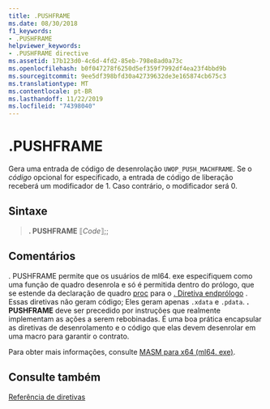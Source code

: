 ```yaml
---
title: .PUSHFRAME
ms.date: 08/30/2018
f1_keywords:
- .PUSHFRAME
helpviewer_keywords:
- .PUSHFRAME directive
ms.assetid: 17b123d0-4c6d-4fd2-85eb-798e8ad0a73c
ms.openlocfilehash: b0f047278f6250d5ef359f7992df4ea23f4bbd9b
ms.sourcegitcommit: 9ee5df398bfd30a42739632de3e165874cb675c3
ms.translationtype: MT
ms.contentlocale: pt-BR
ms.lasthandoff: 11/22/2019
ms.locfileid: "74398040"
---
```

# <a name="pushframe"></a>.PUSHFRAME

Gera uma entrada de código de desenrolação `UWOP_PUSH_MACHFRAME`. Se o *código* opcional for especificado, a entrada de código de liberação receberá um modificador de 1. Caso contrário, o modificador será 0.

## <a name="syntax"></a>Sintaxe

> **. PUSHFRAME** ⟦*Code*⟧;;

## <a name="remarks"></a>Comentários

. PUSHFRAME permite que os usuários de ml64. exe especifiquem como uma função de quadro desenrola e só é permitida dentro do prólogo, que se estende da declaração de quadro [proc](../../assembler/masm/proc.md) para o [. Diretiva endprólogo](../../assembler/masm/dot-endprolog.md) . Essas diretivas não geram código; Eles geram apenas `.xdata` e `.pdata`. **. PUSHFRAME** deve ser precedido por instruções que realmente implementam as ações a serem rebobinadas. É uma boa prática encapsular as diretivas de desenrolamento e o código que elas devem desenrolar em uma macro para garantir o contrato.

Para obter mais informações, consulte [MASM para x64 (ml64. exe)](../../assembler/masm/masm-for-x64-ml64-exe.md).

## <a name="see-also"></a>Consulte também

[Referência de diretivas](directives-reference.md)
